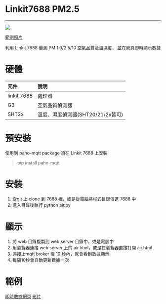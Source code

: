 # Linkit7688 PM2.5

----

![](https://lh3.googleusercontent.com/jRHinLgC4BNJ-yVddwrFx5nOCK5EXK63MtQLZeTJEL-oxW98mAiihmaivr0_o7TBAiu_4XTUv2P5zd2d4uNnB5Iobtx0HOuxQEk3vMzhgRlihKss3OPi22Bx0eVp-yJ-9VAOYsNWlioTDH_dSwImEu0w9Z2wwgTRnZ-pvi6G1dw8JDe0A3L60PB5C91nKiYUhcYvcXcZCNi9nXLipL7flICvuZ1rV6L_NFvMoH5bjkgnRHfM-MUYClCrRDLYJogUSjQzqxUwPuk6jthd8o08wKhEDhhQttHKWDKJTmmorh9lcjSQrlGDFH--aJZASvWAi0vx67Y1iB28rXh5x9saFZW16ZFy_ogOcVmIpgjy3eJHxDqI3cjRcQo5CM8gEyYhnxQ1jjSuxmSGo3bX09JXR-XnM-QzIjHF3TJ3oWbtM2A4RgtTBVYoR6v6lPA4u53VvkARIEci9GeqoMbUSfssNW6rMnez1GxrMDIaNmpP7iZlr8YL6dqbpDndX-ogKgsRjYCkPp72HnLXlaMjXTdtu0duFgAqPf1oCLhOkPSE441MpuvtTB35snOrTIUTMREpwQRqPA=w956-h574-no)

[範例照片](https://goo.gl/photos/au6QQ4f2c8oMzxvv5)




利用 Linkit 7688 量測 PM 1.0/2.5/10 空氣品質及溫濕度， 並在網頁即時顯示數據



# 硬體

|元件|說明|
|:---|:---|
|linkit 7688|處理器
|G3| 空氣品質偵測器|
|SHT2x|溫度、濕度偵測器(SHT20/21/2x皆可)|

# 預安裝

使用到 paho-mqtt package
須在 Linkit 7688 上安裝

> pip install paho-mqtt


# 安裝

1. 從git 上 clone 到 7688 裡，或是從電腦將程式目錄傳進 7688 中
2. 進入目錄後執行 python air.py

# 顯示

1. 將 web 目錄複製到 web server 目錄中，或是電腦中  
2. 用瀏覽器連接 web server 上的 air.html，或是在瀏覽器直接打開 air.html
3. 連接上mqtt broker 後 10 秒內，就會看到數據顯示
4. 每隔10秒會自動更新數據一次

# 範例

[即時數據網頁](http://iot.sparkfuture.io/static/air.html)
[影片](https://www.youtube.com/watch?v=wfXE5XBoCEo)  

